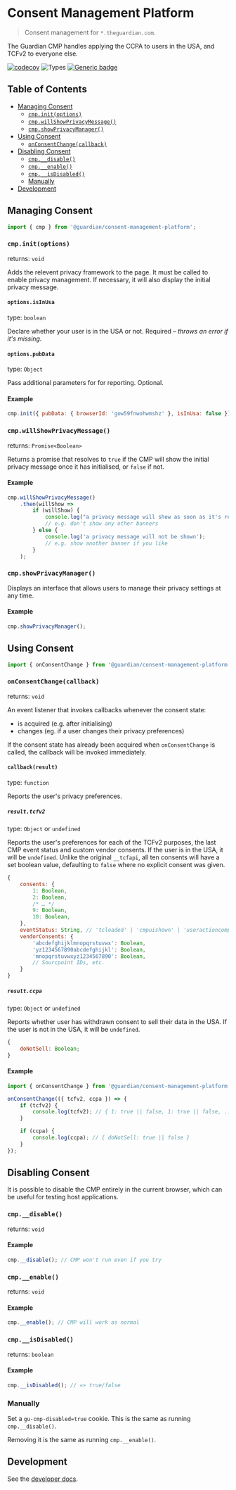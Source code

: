 # Consent Management Platform

> Consent management for `*.theguardian.com`.

The Guardian CMP handles applying the CCPA to users in the USA,
and TCFv2 to everyone else.

[![codecov](https://codecov.io/gh/guardian/consent-management-platform/branch/main/graph/badge.svg)](https://codecov.io/gh/guardian/consent-management-platform)
![Types](https://img.shields.io/npm/types/@guardian/consent-management-platform)
[![Generic badge](https://img.shields.io/badge/google-chat-259082.svg)](https://chat.google.com/room/AAAAhlhgDTU)

## Table of Contents

<!-- START doctoc generated TOC please keep comment here to allow auto update -->
<!-- DON'T EDIT THIS SECTION, INSTEAD RE-RUN doctoc TO UPDATE -->


- [Managing Consent](#managing-consent)
  - [`cmp.init(options)`](#cmpinitoptions)
  - [`cmp.willShowPrivacyMessage()`](#cmpwillshowprivacymessage)
  - [`cmp.showPrivacyManager()`](#cmpshowprivacymanager)
- [Using Consent](#using-consent)
  - [`onConsentChange(callback)`](#onconsentchangecallback)
- [Disabling Consent](#disabling-consent)
  - [`cmp.__disable()`](#cmp__disable)
  - [`cmp.__enable()`](#cmp__enable)
  - [`cmp.__isDisabled()`](#cmp__isdisabled)
  - [Manually](#manually)
- [Development](#development)

<!-- END doctoc generated TOC please keep comment here to allow auto update -->

## Managing Consent

```js
import { cmp } from '@guardian/consent-management-platform';
```

### `cmp.init(options)`

returns: `void`

Adds the relevent privacy framework to the page. It must be called to enable
privacy management.
If necessary, it will also display the initial privacy message.

#### `options.isInUsa`

type: `boolean`

Declare whether your user is in the USA or not. Required – *throws an error if
it's missing.*

#### `options.pubData`

type: `Object`

Pass additional parameters for for reporting. Optional.

#### Example

```js
cmp.init({ pubData: { browserId: 'gow59fnwohwmshz' }, isInUsa: false });
```

### `cmp.willShowPrivacyMessage()`

returns: `Promise<Boolean>`

Returns a promise that resolves to `true` if the CMP will show the initial
privacy message once it has initialised, or `false` if not.

#### Example

```js
cmp.willShowPrivacyMessage()
    .then(willShow =>
        if (willShow) {
            console.log("a privacy message will show as soon as it's ready");
            // e.g. don't show any other banners
        } else {
            console.log('a privacy message will not be shown');
            // e.g. show another banner if you like
        }
    );
```

### `cmp.showPrivacyManager()`

Displays an interface that allows users to manage
their privacy settings at any time.

#### Example

```js
cmp.showPrivacyManager();
```

## Using Consent

```js
import { onConsentChange } from '@guardian/consent-management-platform';
```

### `onConsentChange(callback)`

returns: `void`

An event listener that invokes callbacks whenever the consent state:

-   is acquired (e.g. after initialising)
-   changes (eg. if a user changes their privacy preferences)

If the consent state has already been acquired when `onConsentChange` is called,
the callback will be invoked immediately.

#### `callback(result)`

type: `function`

Reports the user's privacy preferences.

##### `result.tcfv2`

type: `Object` or `undefined`

Reports the user's preferences for each of the TCFv2 purposes, the last CMP
event status and custom vendor consents. If the user is in the USA, it will
be `undefined`. Unlike the original `__tcfapi`, all ten consents will have a set
boolean value, defaulting to `false` where no explicit consent was given.

```js
{
    consents: {
        1: Boolean,
        2: Boolean,
        /* … */
        9: Boolean,
        10: Boolean,
    },
    eventStatus: String, // 'tcloaded' | 'cmpuishown' | 'useractioncomplete'
    vendorConsents: {
        'abcdefghijklmnopqrstuvwx': Boolean,
        'yz1234567890abcdefghijkl': Boolean,
        'mnopqrstuvwxyz1234567890': Boolean,
        // Sourcpoint IDs, etc.
    }
}
```

##### `result.ccpa`

type: `Object` or `undefined`

Reports whether user has withdrawn consent to sell their data in the USA.
If the user is not in the USA, it will be `undefined`.

```js
{
    doNotSell: Boolean;
}
```

#### Example

```js
import { onConsentChange } from '@guardian/consent-management-platform';

onConsentChange(({ tcfv2, ccpa }) => {
    if (tcfv2) {
        console.log(tcfv2); // { 1: true || false, 1: true || false, ... }
    }

    if (ccpa) {
        console.log(ccpa); // { doNotSell: true || false }
    }
});
```

## Disabling Consent

It is possible to disable the CMP entirely in the current browser, which can be useful for testing host applications.

### `cmp.__disable()`

returns: `void`

#### Example

```js
cmp.__disable(); // CMP won't run even if you try
```

### `cmp.__enable()`

returns: `void`

#### Example

```js
cmp.__enable(); // CMP will work as normal
```

### `cmp.__isDisabled()`

returns: `boolean`

#### Example

```js
cmp.__isDisabled(); // => true/false
```

### Manually

Set a `gu-cmp-disabled=true` cookie. This is the same as running `cmp.__disable()`.

Removing it is the same as running `cmp.__enable()`.

## Development

See the [developer docs](docs/01-development-instructions.md).
